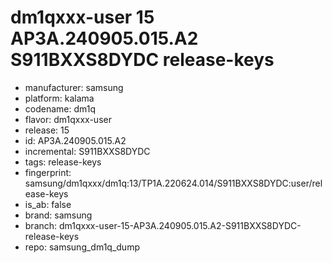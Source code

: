 # dm1qxxx-user 15 AP3A.240905.015.A2 S911BXXS8DYDC release-keys
- manufacturer: samsung
- platform: kalama
- codename: dm1q
- flavor: dm1qxxx-user
- release: 15
- id: AP3A.240905.015.A2
- incremental: S911BXXS8DYDC
- tags: release-keys
- fingerprint: samsung/dm1qxxx/dm1q:13/TP1A.220624.014/S911BXXS8DYDC:user/release-keys
- is_ab: false
- brand: samsung
- branch: dm1qxxx-user-15-AP3A.240905.015.A2-S911BXXS8DYDC-release-keys
- repo: samsung_dm1q_dump
